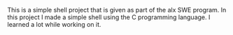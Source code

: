 This is a simple shell project that is given as part of the alx SWE program. In this project I made a simple shell using the C programming language. I learned a lot while working on it.
